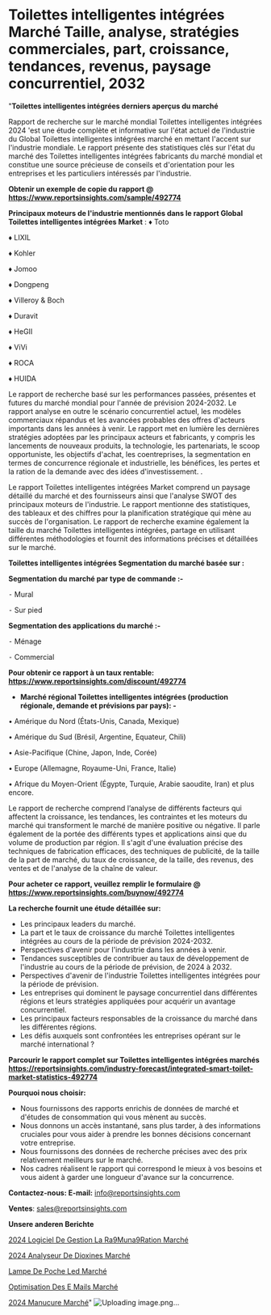 # Toilettes intelligentes intégrées Marché Taille, analyse, stratégies commerciales, part, croissance, tendances, revenus, paysage concurrentiel, 2032

"<strong>Toilettes intelligentes intégrées derniers aperçus du marché</strong>

Rapport de recherche sur le marché mondial Toilettes intelligentes intégrées 2024 'est une étude complète et informative sur l'état actuel de l'industrie du Global Toilettes intelligentes intégrées marché en mettant l'accent sur l'industrie mondiale. Le rapport présente des statistiques clés sur l'état du marché des Toilettes intelligentes intégrées fabricants du marché mondial et constitue une source précieuse de conseils et d'orientation pour les entreprises et les particuliers intéressés par l'industrie.

<strong>Obtenir un exemple de copie du rapport @ <a href=https://www.reportsinsights.com/sample/492774>https://www.reportsinsights.com/sample/492774</a></strong>

<strong>Principaux moteurs de l'industrie mentionnés dans le rapport Global Toilettes intelligentes intégrées Market</strong> :
♦ Toto

♦ LIXIL

♦ Kohler

♦ Jomoo

♦ Dongpeng

♦ Villeroy & Boch

♦ Duravit

♦ HeGII

♦ ViVi

♦ ROCA

♦ HUIDA

Le rapport de recherche basé sur les performances passées, présentes et futures du marché mondial pour l'année de prévision 2024-2032. Le rapport analyse en outre le scénario concurrentiel actuel, les modèles commerciaux répandus et les avancées probables des offres d'acteurs importants dans les années à venir. Le rapport met en lumière les dernières stratégies adoptées par les principaux acteurs et fabricants, y compris les lancements de nouveaux produits, la technologie, les partenariats, le scoop opportuniste, les objectifs d'achat, les coentreprises, la segmentation en termes de concurrence régionale et industrielle, les bénéfices, les pertes et la ration de la demande avec des idées d'investissement. .

Le rapport Toilettes intelligentes intégrées Market comprend un paysage détaillé du marché et des fournisseurs ainsi que l'analyse SWOT des principaux moteurs de l'industrie. Le rapport mentionne des statistiques, des tableaux et des chiffres pour la planification stratégique qui mène au succès de l'organisation. Le rapport de recherche examine également la taille du marché Toilettes intelligentes intégrées, partage en utilisant différentes méthodologies et fournit des informations précises et détaillées sur le marché.

<strong>Toilettes intelligentes intégrées Segmentation du marché basée sur :</strong>

<strong>Segmentation du marché par type de commande :-</strong>

⁃ Mural

⁃ Sur pied

<strong>Segmentation des applications du marché :-</strong>

⁃ Ménage

⁃ Commercial

<strong>Pour obtenir ce rapport à un taux rentable: <a href=https://www.reportsinsights.com/discount/492774>https://www.reportsinsights.com/discount/492774</a></strong>
<ul>
  <li><strong>Marché régional Toilettes intelligentes intégrées (production régionale, demande et prévisions par pays): -</strong></li>
</ul>
• Amérique du Nord (États-Unis, Canada, Mexique)

• Amérique du Sud (Brésil, Argentine, Equateur, Chili)

• Asie-Pacifique (Chine, Japon, Inde, Corée)

• Europe (Allemagne, Royaume-Uni, France, Italie)

• Afrique du Moyen-Orient (Égypte, Turquie, Arabie saoudite, Iran) et plus encore.

Le rapport de recherche comprend l’analyse de différents facteurs qui affectent la croissance, les tendances, les contraintes et les moteurs du marché qui transforment le marché de manière positive ou négative. Il parle également de la portée des différents types et applications ainsi que du volume de production par région. Il s'agit d'une évaluation précise des techniques de fabrication efficaces, des techniques de publicité, de la taille de la part de marché, du taux de croissance, de la taille, des revenus, des ventes et de l'analyse de la chaîne de valeur.

<strong>Pour acheter ce rapport, veuillez remplir le formulaire @   <a href=https://www.reportsinsights.com/buynow/492774>https://www.reportsinsights.com/buynow/492774</a></strong>

<strong>La recherche fournit une étude détaillée sur:</strong>
<ul>
  <li>Les principaux leaders du marché.</li>
  <li>La part et le taux de croissance du marché Toilettes intelligentes intégrées au cours de la période de prévision 2024-2032.</li>
  <li>Perspectives d'avenir pour l'industrie dans les années à venir.</li>
  <li>Tendances susceptibles de contribuer au taux de développement de l'industrie au cours de la période de prévision, de 2024 à 2032.</li>
  <li>Perspectives d'avenir de l'industrie Toilettes intelligentes intégrées pour la période de prévision.</li>
  <li>Les entreprises qui dominent le paysage concurrentiel dans différentes régions et leurs stratégies appliquées pour acquérir un avantage concurrentiel.</li>
  <li>Les principaux facteurs responsables de la croissance du marché dans les différentes régions.</li>
  <li>Les défis auxquels sont confrontées les entreprises opérant sur le marché international ?</li>
</ul>

<strong>Parcourir le rapport complet sur Toilettes intelligentes intégrées marchés <a href=https://reportsinsights.com/industry-forecast/integrated-smart-toilet-market-statistics-492774>https://reportsinsights.com/industry-forecast/integrated-smart-toilet-market-statistics-492774</a></strong>

<strong>Pourquoi nous choisir:</strong>
<ul>
  <li>Nous fournissons des rapports enrichis de données de marché et d'études de consommation qui vous mènent au succès.</li>
  <li>Nous donnons un accès instantané, sans plus tarder, à des informations cruciales pour vous aider à prendre les bonnes décisions concernant votre entreprise.</li>
  <li>Nous fournissons des données de recherche précises avec des prix relativement meilleurs sur le marché.</li>
  <li>Nos cadres réalisent le rapport qui correspond le mieux à vos besoins et vous aident à garder une longueur d'avance sur la concurrence.</li>
</ul>
<strong>Contactez-nous:
</strong><strong>E-mail:</strong> <a href=mailto:info@reportsinsights.com>info@reportsinsights.com</a>

<strong>Ventes</strong>: <a href=mailto:sales@reportsinsights.com>sales@reportsinsights.com</a>

<strong>Unsere anderen Berichte</strong>

<a href=https://www.linkedin.com/pulse/2024-logiciel-de-gestion-la-r%C3%A9mun%C3%A9ration-march%C3%A9-izjic/>2024 Logiciel De Gestion La Ra9Muna9Ration Marché</a>

<a href=https://www.linkedin.com/pulse/2024-analyseur-de-dioxines-march%C3%A9-principaux-uewyc/>2024 Analyseur De Dioxines Marché</a>

<a href=https://www.linkedin.com/pulse/lampe-de-poche-led-march%25C3%25A9informations-couvertes-en>Lampe De Poche Led Marché</a>

<a href=https://www.linkedin.com/pulse/optimisation-des-e-mails-march%C3%A9-perspectives-2l1jc/>Optimisation Des E Mails Marché</a>

<a href=https://www.linkedin.com/pulse/2024-manucure-march%C3%A9-segmentation-tendances-futures-qofnc/>2024 Manucure Marché</a>"
![Uploading image.png…]()
